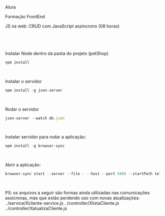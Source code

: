 Alura

Formação FrontEnd</br>

JS na web: CRUD com JavaScript assíncrono (08 horas)
## <br />

Instalar Node dentro da pasta do projeto (petShop)</br>
```js
npm install
``` 
</br>

Instalar o servidor
```js
npm install -g json-server
``` 
</br>

Rodar o servidor
```js
json-server --watch db.json
``` 
</br>

Instalar servidor para rodar a aplicação:</br>
```js
npm install -g browser-sync
``` 
</br>

Abrir a aplicação:</br>
```js
browser-sync start --server --file . --host --port 5000 --startPath telas/lista_cliente.html
``` 
</br>

PS: os arquivos a seguir são formas ainda utilizadas nas comunicações assícronas, mas que estão perdendo uso com novas atualizações:
../service/Xcliente-service.js
../controller/XlistaCliente.js
../controller/XatualizaCliente.js